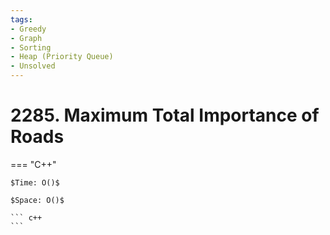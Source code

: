 ```yaml
---
tags:
- Greedy
- Graph
- Sorting
- Heap (Priority Queue)
- Unsolved
---
```



# 2285. Maximum Total Importance of Roads

=== "C++"

    $Time: O()$

    $Space: O()$

    ``` c++
    ```